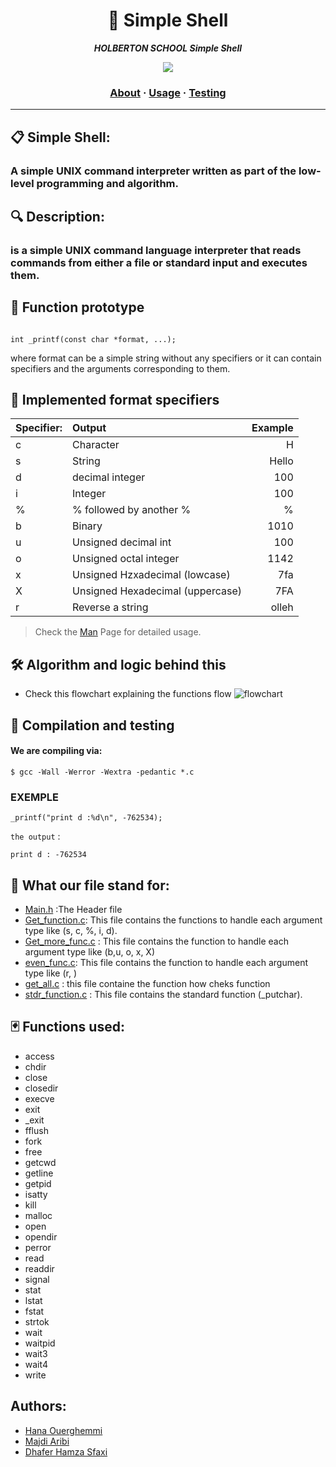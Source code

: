 <h1 align="center">
	🔑 Simple Shell
</h1>

<p align="center">
	<b><i>HOLBERTON SCHOOL Simple Shell</i></b><br>
</p>
<p align="center">
	<img ="Simple Shell" src="https://encrypted-tbn0.gstatic.com/images?q=tbn:ANd9GcTeL2ivVpHRvL1aL3qa1svnG85MEwdJwfgb6g&amp;usqp=CAU"/>

</p>

<h3 align="center">
	<a href="#Description">About</a>
	<span> · </span>
	<a href="#Algorithm-and-logic-behind-this">Usage</a>
	<span> · </span>
	<a href="#Compilation-and-testing">Testing</a>
</h3>

---

## 📋 Simple Shell:

 <h3 simple_shell </h3> A simple UNIX command interpreter written as part of the low-level programming and algorithm.

## 🔍 Description: 

 <h3 simple_shell </h3>  is a simple UNIX command language interpreter that reads commands from either a file or standard input and executes them.


## 📇  Function prototype
```{r mon_bloc, echo = FALSE, WARNING = TRUE}

int _printf(const char *format, ...);
```
where format can be a simple string without any specifiers or it can contain specifiers and the arguments corresponding to them.

## 📔  Implemented format specifiers

| Specifier:|	Output							|	Example			|
| :---------|:----------------------------------|-----------------:	|
|	c		|		Character					|		H			|
|	s		|		String						|		Hello		|
|	d		|		decimal integer				|		100			|	
|	i		|		Integer						|		100			|
|	%		|		% followed by another %		|		%			|
|	b		|		Binary						|		1010		|
|	u		|	Unsigned decimal int			|		100			|
|   o		|	Unsigned octal integer			|		1142		|
|	x		|	Unsigned Hzxadecimal (lowcase)	|		7fa			|
|	X		|	Unsigned Hexadecimal (uppercase)|		7FA			|
|	r		|	Reverse a string				|		olleh		|



>Check the [Man](https://github.com/HanaOuerghemmi/holbertonschool-printf/blob/main/man_3_printf) Page for detailed usage.

## 🛠️  Algorithm and logic behind this
* Check this flowchart explaining the functions flow
![flowchart](_printfFLOWCHART.png)

## 🔭  Compilation and testing

#### We are compiling via:
```{r mon_bloc, echo = FALSE, WARNING = TRUE}
$ gcc -Wall -Werror -Wextra -pedantic *.c
```
### EXEMPLE
```
_printf("print d :%d\n", -762534);

```
`the output` : 

	print d : -762534


## 🎯  What our file stand for:

* [Main.h](https://github.com/HanaOuerghemmi/holbertonschool-printf/blob/main/main.h) :The Header file
* [Get_function.c](https://github.com/HanaOuerghemmi/holbertonschool-printf/blob/main/get_function.c):  This file contains the functions to handle each argument type like (s, c, %, i, d).
* [Get_more_func.c](https://github.com/HanaOuerghemmi/holbertonschool-printf/blob/main/get_more_func.c) : This file contains the function to handle each argument type like (b,u, o, x, X)
* [even_func.c](https://github.com/HanaOuerghemmi/holbertonschool-printf/blob/main/even_func.c): This file contains the function to handle each argument type like (r, )
* [get_all.c](https://github.com/HanaOuerghemmi/holbertonschool-printf/blob/main/get_all.c) : this file containe the function how cheks function 
* [stdr_function.c](https://github.com/HanaOuerghemmi/holbertonschool-printf/blob/main/stdr_function.c) : This file contains the standard function (_putchar).


## 🃏  Functions used:

* access
* chdir
* close
* closedir
* execve
* exit
* _exit
* fflush
* fork
* free
* getcwd
* getline
* getpid
* isatty
* kill
* malloc
* open
* opendir
* perror
* read
* readdir
* signal
* stat
* lstat
* fstat
* strtok
* wait
* waitpid
* wait3
* wait4
* write
 
## Authors:
* [Hana Ouerghemmi](https://github.com/HanaOuerghemmi)
* [ Majdi Aribi](https://github.com/majdideveloper)
* [Dhafer Hamza Sfaxi](https://github.com/dhaferHS) 
